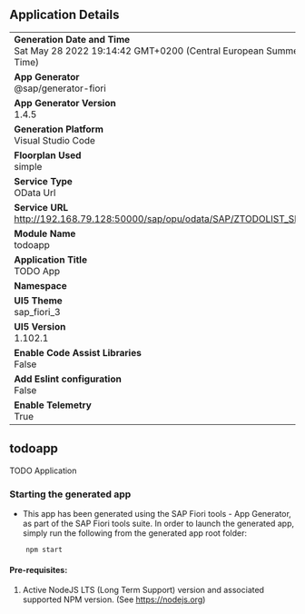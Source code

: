 ## Application Details
|               |
| ------------- |
|**Generation Date and Time**<br>Sat May 28 2022 19:14:42 GMT+0200 (Central European Summer Time)|
|**App Generator**<br>@sap/generator-fiori|
|**App Generator Version**<br>1.4.5|
|**Generation Platform**<br>Visual Studio Code|
|**Floorplan Used**<br>simple|
|**Service Type**<br>OData Url|
|**Service URL**<br>http://192.168.79.128:50000/sap/opu/odata/SAP/ZTODOLIST_SRV/
|**Module Name**<br>todoapp|
|**Application Title**<br>TODO App|
|**Namespace**<br>|
|**UI5 Theme**<br>sap_fiori_3|
|**UI5 Version**<br>1.102.1|
|**Enable Code Assist Libraries**<br>False|
|**Add Eslint configuration**<br>False|
|**Enable Telemetry**<br>True|

## todoapp

TODO Application

### Starting the generated app

-   This app has been generated using the SAP Fiori tools - App Generator, as part of the SAP Fiori tools suite.  In order to launch the generated app, simply run the following from the generated app root folder:

```
    npm start
```

#### Pre-requisites:

1. Active NodeJS LTS (Long Term Support) version and associated supported NPM version.  (See https://nodejs.org)


